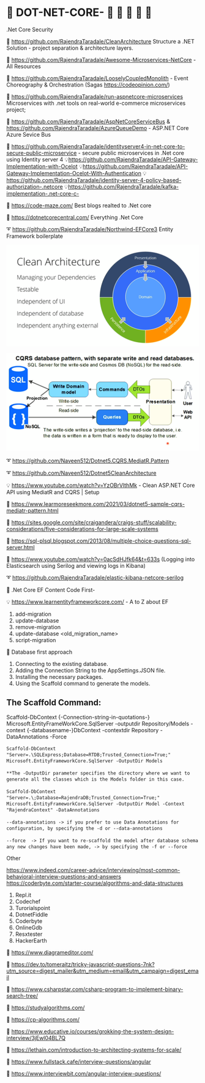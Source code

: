 # 🚦 DOT-NET-CORE- 📕 📗 📘 📙 🚩  
.Net Core Security

:green_book: https://github.com/RajendraTaradale/CleanArchitecture  Structure a .NET Solution - project separation & architecture layers.

:green_book: https://github.com/RajendraTaradale/Awesome-Microservices-NetCore - All Resources

:green_book: https://github.com/RajendraTaradale/LooselyCoupledMonolith - Event Choreography & Orchestration (Sagas https://codeopinion.com/) 

:green_book: https://github.com/RajendraTaradale/run-aspnetcore-microservices Microservices with .net tools on real-world e-commerce microservices project;

:green_book: https://github.com/RajendraTaradale/AspNetCoreServiceBus &  https://github.com/RajendraTaradale/AzureQueueDemo - ASP.NET Core Azure Sevice Bus
            
:green_book: https://github.com/RajendraTaradale/identityserver4-in-net-core-to-secure-public-microservice - secure public microservices in .Net core using Identity server 4
💡https://github.com/RajendraTaradale/API-Gateway-Implementation-with-Ocelot
💡https://github.com/RajendraTaradale/API-Gateway-Implementation-Ocelot-With-Authentication
💡https://github.com/RajendraTaradale/identity-server-4-policy-based-authorization-.netcore 
💡https://github.com/RajendraTaradale/kafka-implementation-.net-core-c-

:green_book: https://code-maze.com/ Best blogs realted to .Net core

:green_book: https://dotnetcorecentral.com/ Everything .Net Core

:curly_loop: https://github.com/RajendraTaradale/Northwind-EFCore3 Entity Framework boilerplate

![Screenshot](https://github.com/RajendraTaradale/DOT-NET-CORE-/blob/master/Rajendra%20taradale%20clean%20architecture.PNG)

![Screenshot](https://github.com/RajendraTaradale/DOT-NET-CORE-/blob/master/CQRS%20Architecture%20Diagram.PNG)

:curly_loop: https://github.com/Naveen512/Dotnet5.CQRS.MediatR.Pattern

:curly_loop: https://github.com/Naveen512/Dotnet5CleanArchitecture

💡 https://www.youtube.com/watch?v=YzOBrVlthMk - Clean ASP.NET Core API using MediatR and CQRS | Setup

:green_book: https://www.learmoreseekmore.com/2021/03/dotnet5-sample-cqrs-mediatr-pattern.html

:green_book: https://sites.google.com/site/craigandera/craigs-stuff/scalability-considerations/five-considerations-for-large-scale-systems

:green_book: https://sql-plsql.blogspot.com/2013/08/multiple-choice-questions-sql-server.html

:green_book: https://www.youtube.com/watch?v=0acSdHJfk64&t=633s (Logging into Elasticsearch using Serilog and viewing logs in Kibana)

:curly_loop: https://github.com/RajendraTaradale/elastic-kibana-netcore-serilog

:green_book: .Net Core EF Content Code First- 

💡  https://www.learnentityframeworkcore.com/ - A to Z about EF

1. add-migration
2. update-database
3. remove-migration
4. update-database <old_migration_name>
5. script-migration

:green_book: Database first approach

1. Connecting to the existing database.
2. Adding the Connection String to the AppSettings.JSON file.
3. Installing the necessary packages.
4. Using the Scaffold command to generate the models.

The Scaffold Command: 
-----------------------------------------
Scaffold-DbContext {-Connection-string-in-quotations-} Microsoft.EntityFrameWorkCore.SqlServer -outputdir Repository/Models -context {-databasename-}DbContext -contextdir Repository -DataAnnotations -Force

```
Scaffold-DbContext "Server=.\SQLExpress;Database=RTDB;Trusted_Connection=True;" Microsoft.EntityFrameworkCore.SqlServer -OutputDir Models

**The -OutputDir parameter specifies the directory where we want to generate all the classes which is the Models folder in this case.

Scaffold-DbContext "Server=.\;Database=RajendraDB;Trusted_Connection=True;" Microsoft.EntityFrameworkCore.SqlServer -OutputDir Model -Context "RajendraContext" -DataAnnotations

--data-annotations -> if you prefer to use Data Annotations for configuration, by specifying the -d or --data-annotations

--force  -> If you want to re-scaffold the model after database schema any new changes have been made, -> by specifying the -f or --force

```
Other

https://www.indeed.com/career-advice/interviewing/most-common-behavioral-interview-questions-and-answers
https://coderbyte.com/starter-course/algorithms-and-data-structures
1. Repl.it
2. Codechef
3. Turorialspoint
4. DotnetFiddle
5. Coderbyte
6. OnlineGdb
7. Resxtester
8. HackerEarth


:green_book: https://www.diagrameditor.com/

:green_book: https://dev.to/tomeraitz/tricky-javascript-questions-7nk?utm_source=digest_mailer&utm_medium=email&utm_campaign=digest_email

:green_book: https://www.csharpstar.com/csharp-program-to-implement-binary-search-tree/

:green_book: https://studyalgorithms.com/

:green_book: https://cp-algorithms.com/

:green_book: https://www.educative.io/courses/grokking-the-system-design-interview/3jEwl04BL7Q

:green_book: https://lethain.com/introduction-to-architecting-systems-for-scale/

:green_book: https://www.fullstack.cafe/interview-questions/angular 

:green_book: https://www.interviewbit.com/angular-interview-questions/
